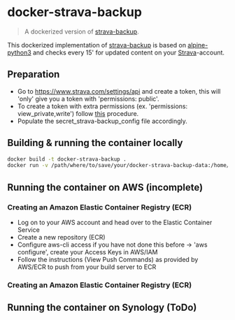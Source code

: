 # docker-strava-backup
> A dockerized version of [strava-backup](https://github.com/pR0Ps/strava-backup).  

This dockerized implementation of [strava-backup](https://github.com/pR0Ps/strava-backup) is based on [alpine-python3](https://hub.docker.com/r/frolvlad/alpine-python3) and checks every 15' for updated content on your [Strava](https://www.strava.com)-account.

## Preparation
- Go to https://www.strava.com/settings/api and create a token, this will 'only' give you a token with 'permissions: public'. 
- To create a token with extra permissions (ex. 'permissions: view_private,write') follow [this](https://yizeng.me/2017/01/11/get-a-strava-api-access-token-with-write-permission) procedure. 
- Populate the secret_strava-backup_config file accordingly.  

## Building & running the container locally
```bash 
docker build -t docker-strava-backup .
docker run -v /path/where/to/save/your/docker-strava-backup-data:/home/stravabackup/data -it docker-strava-backup
```

## Running the container on AWS (incomplete)
### Creating an Amazon Elastic Container Registry (ECR)
- Log on to your AWS account and head over to the Elastic Container Service
- Create a new repository (ECR)
- Configure aws-cli access if you have not done this before -> 'aws configure', create your Access Keys in AWS/IAM
- Follow the instructions (View Push Commands) as provided by AWS/ECR to push from your build server to ECR
### Creating an Amazon Elastic Container Registry (ECR)

## Running the container on Synology (ToDo)
